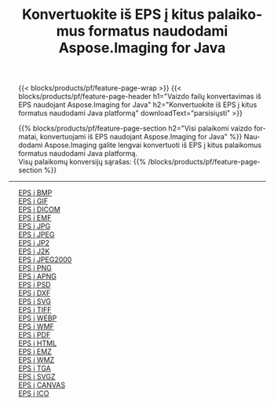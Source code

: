 ﻿---
title: Konvertuokite iš EPS į kitus palaikomus formatus naudodami Aspose.Imaging for Java 
weight: 3920
url: /lt/java/conversion/from/eps 
lang: lt
langdirlevel: 2
locales: zh-hans,ja,it,ru,de,es,fr,nl,id,lt,pl,pt,vi,tr,ko,zh-hant,ar,hi,th,sv,cs,uk,he
description: Naudodami Aspose.Imaging galite lengvai konvertuoti iš EPS į kitus formatus naudodami Java platformą
---

{{< blocks/products/pf/feature-page-wrap >}}
{{< blocks/products/pf/feature-page-header h1="Vaizdo failų konvertavimas iš EPS naudojant Aspose.Imaging for Java" h2="Konvertuokite iš EPS į kitus formatus naudodami Java platformą" downloadText="parsisiųsti" >}}


{{% blocks/products/pf/feature-page-section  h2="Visi palaikomi vaizdo formatai, konvertuojami iš EPS naudojant Aspose.Imaging for Java" %}}
Naudodami Aspose.Imaging galite lengvai konvertuoti iš EPS į kitus palaikomus formatus naudodami Java platformą.
<br/>
Visų palaikomų konversijų sąrašas:
{{% /blocks/products/pf/feature-page-section %}}
<div class="container-fluid productfamilypage bg-gray">
    <div class="convertypes bg-gray agp-content section">
        <div class="container">
		<hr style="margin-left:-20px;"/>
		<div class="row other-converters">
		    <div class='col-md-2 other-converter remove-lp remove-rp'><a href="/imaging/lt/java/conversion/eps-to-bmp" >EPS į BMP</a></div><div class='col-md-2 other-converter remove-lp remove-rp'><a href="/imaging/lt/java/conversion/eps-to-gif" >EPS į GIF</a></div><div class='col-md-2 other-converter remove-lp remove-rp'><a href="/imaging/lt/java/conversion/eps-to-dicom" >EPS į DICOM</a></div><div class='col-md-2 other-converter remove-lp remove-rp'><a href="/imaging/lt/java/conversion/eps-to-emf" >EPS į EMF</a></div><div class='col-md-2 other-converter remove-lp remove-rp'><a href="/imaging/lt/java/conversion/eps-to-jpg" >EPS į JPG</a></div><div class='col-md-2 other-converter remove-lp remove-rp'><a href="/imaging/lt/java/conversion/eps-to-jpeg" >EPS į JPEG</a></div><div class='col-md-2 other-converter remove-lp remove-rp'><a href="/imaging/lt/java/conversion/eps-to-jp2" >EPS į JP2</a></div><div class='col-md-2 other-converter remove-lp remove-rp'><a href="/imaging/lt/java/conversion/eps-to-j2k" >EPS į J2K</a></div><div class='col-md-2 other-converter remove-lp remove-rp'><a href="/imaging/lt/java/conversion/eps-to-jpeg2000" >EPS į JPEG2000</a></div><div class='col-md-2 other-converter remove-lp remove-rp'><a href="/imaging/lt/java/conversion/eps-to-png" >EPS į PNG</a></div><div class='col-md-2 other-converter remove-lp remove-rp'><a href="/imaging/lt/java/conversion/eps-to-apng" >EPS į APNG</a></div><div class='col-md-2 other-converter remove-lp remove-rp'><a href="/imaging/lt/java/conversion/eps-to-psd" >EPS į PSD</a></div><div class='col-md-2 other-converter remove-lp remove-rp'><a href="/imaging/lt/java/conversion/eps-to-dxf" >EPS į DXF</a></div><div class='col-md-2 other-converter remove-lp remove-rp'><a href="/imaging/lt/java/conversion/eps-to-svg" >EPS į SVG</a></div><div class='col-md-2 other-converter remove-lp remove-rp'><a href="/imaging/lt/java/conversion/eps-to-tiff" >EPS į TIFF</a></div><div class='col-md-2 other-converter remove-lp remove-rp'><a href="/imaging/lt/java/conversion/eps-to-webp" >EPS į WEBP</a></div><div class='col-md-2 other-converter remove-lp remove-rp'><a href="/imaging/lt/java/conversion/eps-to-wmf" >EPS į WMF</a></div><div class='col-md-2 other-converter remove-lp remove-rp'><a href="/imaging/lt/java/conversion/eps-to-pdf" >EPS į PDF</a></div><div class='col-md-2 other-converter remove-lp remove-rp'><a href="/imaging/lt/java/conversion/eps-to-html" >EPS į HTML</a></div><div class='col-md-2 other-converter remove-lp remove-rp'><a href="/imaging/lt/java/conversion/eps-to-emz" >EPS į EMZ</a></div><div class='col-md-2 other-converter remove-lp remove-rp'><a href="/imaging/lt/java/conversion/eps-to-wmz" >EPS į WMZ</a></div><div class='col-md-2 other-converter remove-lp remove-rp'><a href="/imaging/lt/java/conversion/eps-to-tga" >EPS į TGA</a></div><div class='col-md-2 other-converter remove-lp remove-rp'><a href="/imaging/lt/java/conversion/eps-to-svgz" >EPS į SVGZ</a></div><div class='col-md-2 other-converter remove-lp remove-rp'><a href="/imaging/lt/java/conversion/eps-to-canvas" >EPS į CANVAS</a></div><div class='col-md-2 other-converter remove-lp remove-rp'><a href="/imaging/lt/java/conversion/eps-to-ico" >EPS į ICO</a></div>
                </div>
        </div>
    </div>
</div>
<br/>

